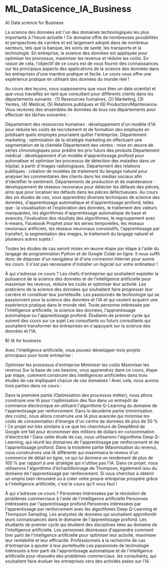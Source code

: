 # ML_DataSicence_IA_Business

A) Data science for Business

La science des données est l'un des domaines technologiques les plus importants à l'heure actuelle ! Ce domaine offre de nombreuses possibilités et perspectives de carrière et est largement adopté dans de nombreux secteurs, tels que la banque, les soins de santé, les transports et la technologie. En entreprise, la science des données est appliquée pour optimiser les processus, maximiser les revenus et réduire les coûts. En raison de cela, l'objectif de ce cours est de vous fournir des connaissances sur les principaux aspects des applications de la science des données dans les entreprises d'une manière pratique et facile. Le cours vous offre une expérience pratique en utilisant des données du monde réel !

Au cours des leçons, nous supposerons que vous êtes un data scientist et que vous travaillez en tant que consultant pour différents clients dans les départements suivants : (1) Ressources humaines, (2) Marketing, (3) Ventes, (4) Médical, (5) Relations publiques et (6) Production/Maintenance. Vous recevrez des ensembles de données de tous ces départements pour effectuer les tâches suivantes :

Département des ressources humaines : développement d'un modèle d'IA pour réduire les coûts de recrutement et de formation des employés en prédisant quels employés pourraient quitter l'entreprise.
Département marketing : optimisation de la stratégie marketing en effectuant une segmentation de la clientèle
Département des ventes : mise en œuvre de séries chronologiques pour prédire les prix futurs des produits
Département médical : développement d'un modèle d'apprentissage profond pour automatiser et optimiser les processus de détection des maladies dans un hôpital, à partir d'images radiologiques.
Département des relations publiques : création de modèles de traitement du langage naturel pour analyser les commentaires des clients dans les médias sociaux afin d'identifier le sentiment.
Départements de production et de maintenance : développement de réseaux neuronaux pour détecter les défauts des pièces, ainsi que pour localiser les défauts dans les pièces défectueuses.
Au cours des six études de cas, vous apprendrez diverses techniques de science des données, d'apprentissage automatique et d'apprentissage profond, telles que : la visualisation et l'exploration des données, le traitement des valeurs manquantes, les algorithmes d'apprentissage automatique de base et avancés, l'évaluation des résultats des algorithmes, le regroupement avec k-means, Facebook Prophet pour les séries temporelles, les réseaux neuronaux artificiels, les réseaux neuronaux convolutifs, l'apprentissage par transfert, la segmentation des images, le traitement du langage naturel et plusieurs autres sujets !

Toutes les études de cas seront mises en œuvre étape par étape à l'aide du langage de programmation Python et de Google Colab en ligne. Il vous suffit donc de disposer d'un navigateur et d'une connexion Internet pour suivre les cours. Il n'est pas nécessaire d'installer un logiciel sur votre ordinateur !

À qui s'adresse ce cours ?
Les chefs d'entreprise qui souhaitent exploiter la puissance de la science des données et de l'intelligence artificielle pour maximiser les revenus, réduire les coûts et optimiser leur activité.
Les praticiens de la science des données qui souhaitent faire progresser leur carrière et constituer leur portefeuille.
Les passionnés de technologie qui se passionnent pour la science des données et l'IA et qui veulent acquérir une expérience pratique dans le monde réel.
Toute personne intéressée par l'intelligence artificielle, la science des données, l'apprentissage automatique ou l'apprentissage profond.
Étudiants de premier cycle qui suivent des cours sur ce sujet
Les consultants ou futurs consultants qui souhaitent transformer les entreprises en s'appuyant sur la science des données et l'IA.

B) IA for business

Avec l'intelligence artificielle, vous pouvez développer trois projets principaux pour toute entreprise :

Optimiser les processus d'entreprise
Minimiser les coûts
Maximiser les revenus
Sur la base de ces besoins, vous apprendrez dans ce cours, étape par étape, comment construire des intelligences artificielles dans trois études de cas impliquant chacun de ces domaines ! Avec cela, nous aurons trois parties dans ce cours :

Dans la première partie (Optimisation des processus métier), nous allons construire une IA pour l'optimisation des flux dans un entrepôt de commerce électronique en utilisant l'algorithme Q-Learning du domaine de l'apprentissage par renforcement.
Dans la deuxième partie (minimisation des coûts), nous allons construire une IA plus avancée qui minimise les coûts de consommation d'énergie d'un centre de données de plus de 50 % ! Ce projet est très similaire à ce que les chercheurs de DeepMind de Google ont fait pour économiser des millions de dollars en consommation d'électricité ! Dans cette étude de cas, nous utiliserons l'algorithme Deep Q-Learning, qui réunit les domaines de l'apprentissage par renforcement et de l'apprentissage profond.
Dans la troisième partie (Maximisation du revenu), nous construirons une IA différente qui maximisera le revenu d'un commerce de détail en ligne, ce qui lui donnera un rendement de plus de 100 % par rapport à une stratégie qui n'utilise pas l'IA. Dans ce projet, nous utiliserons l'algorithme d'échantillonnage de Thompson, également issu du domaine de l'apprentissage par renforcement.
Si vous cherchez à obtenir un emploi bien rémunéré ou à créer votre propre entreprise prospère grâce à l'intelligence artificielle, c'est le cours qu'il vous faut !

À qui s'adresse ce cours ?
Personnes intéressées par la résolution de problèmes commerciaux à l'aide de l'intelligence artificielle
Personnes intéressées par l'apprentissage profond
Personnes intéressées par l'apprentissage par renforcement avec les algorithmes Deep Q-Learning et Thompson Sampling.
Les analystes de données qui souhaitent approfondir leurs connaissances dans le domaine de l'apprentissage profond.
Les étudiants de premier cycle qui étudient des disciplines liées au domaine de l'intelligence artificielle.
Les personnes désireuses d'apprendre comment tirer parti de l'intelligence artificielle pour optimiser leur activité, maximiser leur rentabilité et leur efficacité.
Professionnels à la recherche de cas d'entreprise à ajouter à leur portefeuille
Les passionnés de technologie intéressés à tirer parti de l'apprentissage automatique et de l'intelligence artificielle pour résoudre des problèmes commerciaux.
les consultants, qui souhaitent faire évoluer les entreprises vers des activités axées sur l'IA
